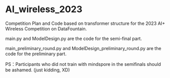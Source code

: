 # AI_wireless_2023

Competition Plan and Code based on transformer structure for the 2023 AI+ Wireless Competition on DataFountain.


main.py and ModelDesign.py are the code for the semi-final part.

main_preliminary_round.py and ModelDesign_preliminary_round.py are the code for the preliminary part.





PS：Participants who did not train with mindspore in the semifinals should be ashamed. (just kidding, XD)
